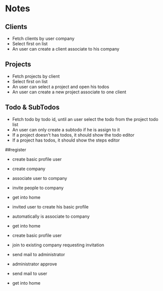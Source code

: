 # Notes

## Clients
- Fetch clients by user company
- Select first on list 
- An user can create a client associate to his company

## Projects
- Fetch projects by client
- Select first on list
- An user can select a project and open his todos
- An user can create a new project associate to one client

## Todo & SubTodos
- Fetch todo by todo id, until an user select the todo from the project todo list
- An user can only create a subtodo if he is assign to it
- If a project doesn't has todos, it should show the todo editor
- If a project has todos, it should show the steps editor

##register
- create basic profile user
- create company
- associate user to company
- invite people to company
- get into home

- invited user to create his basic profile
- automatically is associate to company
- get into home

- create basic profile user
- join to existing company requesting invitation
- send mail to administrator
- administrator approve
- send mail to user
- get into home




 
